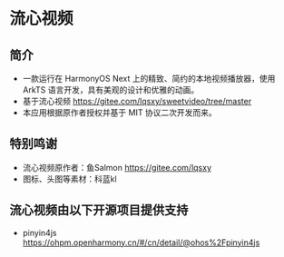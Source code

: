 # 流心视频
## 简介
- 一款运行在 HarmonyOS Next 上的精致、简约的本地视频播放器，使用 ArkTS 语言开发，具有美观的设计和优雅的动画。
- 基于流心视频 https://gitee.com/lqsxy/sweetvideo/tree/master 
- 本应用根据原作者授权并基于 MIT 协议二次开发而来。
## 特别鸣谢
- 流心视频原作者：鱼Salmon https://gitee.com/lqsxy 
- 图标、头图等素材：科蓝kl 
## 流心视频由以下开源项目提供支持
- pinyin4js https://ohpm.openharmony.cn/#/cn/detail/@ohos%2Fpinyin4js